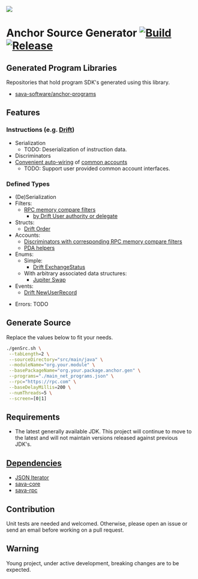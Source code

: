 ![](https://github.com/sava-software/sava/blob/003cf88b3cd2a05279027557f23f7698662d2999/assets/images/solana_java_cup.svg)

# Anchor Source Generator [![Build](https://github.com/sava-software/anchor-src-gen/actions/workflows/gradle.yml/badge.svg)](https://github.com/sava-software/anchor-src-gen/actions/workflows/gradle.yml) [![Release](https://github.com/sava-software/anchor-src-gen/actions/workflows/release.yml/badge.svg)](https://github.com/sava-software/anchor-src-gen/actions/workflows/release.yml)

## Generated Program Libraries

Repositories that hold program SDK's generated using this library.

- [sava-software/anchor-programs](https://github.com/sava-software/anchor-programs/tree/main/programs/src/main/java/software/sava/anchor/programs)

## Features

### Instructions (e.g. [Drift](https://github.com/sava-software/anchor-programs/blob/main/programs/src/main/java/software/sava/anchor/programs/drift/anchor/DriftProgram.java#L42))

- Serialization
    - TODO: Deserialization of instruction data.
- Discriminators
- [Convenient auto-wiring](https://github.com/sava-software/anchor-programs/blob/2715022ac3c6a72469ff817541e0f1c38cb942c3/programs/src/main/java/software/sava/anchor/programs/glam/anchor/GlamProgram.java#L29)
  of [common accounts](https://github.com/sava-software/sava/blob/main/core/src/main/java/software/sava/core/accounts/SolanaAccounts.java)
    - TODO: Support user provided common account interfaces.

### Defined Types

- (De)Serialization
- Filters:
  - [RPC memory compare filters](https://solana.com/docs/rpc#filter-criteria)
    - [by Drift User authority or delegate](https://github.com/sava-software/anchor-programs/blob/2715022ac3c6a72469ff817541e0f1c38cb942c3/programs/src/main/java/software/sava/anchor/programs/drift/anchor/types/User.java#L91)
- Structs: 
  - [Drift Order](https://github.com/sava-software/anchor-programs/blob/2715022ac3c6a72469ff817541e0f1c38cb942c3/programs/src/main/java/software/sava/anchor/programs/drift/anchor/types/Order.java)
- Accounts:
  * [Discriminators with corresponding RPC memory compare filters](https://github.com/sava-software/anchor-programs/blob/2715022ac3c6a72469ff817541e0f1c38cb942c3/programs/src/main/java/software/sava/anchor/programs/glam/anchor/types/FundAccount.java#L31)
  * [PDA helpers](https://github.com/sava-software/anchor-programs/blob/2715022ac3c6a72469ff817541e0f1c38cb942c3/programs/src/main/java/software/sava/anchor/programs/glam/anchor/GlamPDAs.java)
- Enums:
  * Simple:
    * [Drift ExchangeStatus](https://github.com/sava-software/anchor-programs/blob/329056d611440fde45371aea7f5c95bf1bb465fb/programs/src/main/java/software/sava/anchor/programs/drift/anchor/types/ExchangeStatus.java)
  * With arbitrary associated data structures:
    * [Jupiter Swap](https://github.com/sava-software/anchor-programs/blob/329056d611440fde45371aea7f5c95bf1bb465fb/programs/src/main/java/software/sava/anchor/programs/jupiter/swap/anchor/types/Swap.java)
- Events:
  * [Drift NewUserRecord](https://github.com/sava-software/anchor-programs/blob/2715022ac3c6a72469ff817541e0f1c38cb942c3/programs/src/main/java/software/sava/anchor/programs/drift/anchor/types/NewUserRecord.java)
* Errors: TODO


## Generate Source

Replace the values below to fit your needs.

```bash
./genSrc.sh \
 --tabLength=2 \
 --sourceDirectory="src/main/java" \
 --moduleName="org.your.module" \
 --basePackageName="org.your.package.anchor.gen" \
 --programs="./main_net_programs.json" \
 --rpc="https://rpc.com" \
 --baseDelayMillis=200 \
 --numThreads=5 \
 --screen=[0|1]
```

## Requirements

- The latest generally available JDK. This project will continue to move to the latest and will not maintain
  versions released against previous JDK's.

## [Dependencies](src/main/java/module-info.java)

- [JSON Iterator](https://github.com/comodal/json-iterator?tab=readme-ov-file#json-iterator)
- [sava-core](https://github.com/sava-software/sava)
- [sava-rpc](https://github.com/sava-software/sava)

## Contribution

Unit tests are needed and welcomed. Otherwise, please open an issue or send an email before working on a pull request.

## Warning

Young project, under active development, breaking changes are to be expected.
